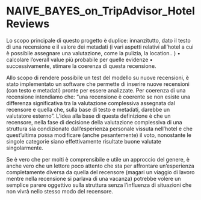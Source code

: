 # NAIVE_BAYES_on_TripAdvisor_HotelReviews
Lo scopo principale di questo progetto è duplice: innanzitutto, dato il testo di una recensione e il valore dei metadati (i vari aspetti relativi all’hotel a cui è possibile assegnare una valutazione, come la pulizia, la location.. ) 
  • calcolare l’overall value più probabile per quelle evidenze 
  • successivamente, stimare la coerenza di questa recensione. 

Allo scopo di rendere possibile un test del modello su nuove recensioni, è stato implementato un software che permette di inserire nuove recensioni (con testo e metadati) pronte per essere analizzate. Per coerenza di una recensione intendiamo che: “una recensione è coerente se non esiste una differenza significativa tra la valutazione complessiva assegnata dal recensore e quella che, sulla base di testo e metadati, darebbe un valutatore esterno”. L’idea alla base di questa definizione è che un recensore, nella fase di decisione della valutazione complessiva di una struttura sia condizionato dall’esperienza personale vissuta nell’hotel e che quest’ultima possa modificare (anche pesantemente) il voto, nonostante le singole categorie siano effettivamente risultate buone valutate singolarmente.

Se è vero che per molti è comprensibile e utile un approccio del genere, è anche vero che un lettore poco attento che sta per affrontare un’esperienza completamente diversa da quella del recensore (magari un viaggio di lavoro mentre nella recensione si parlava di una vacanza) potrebbe volere un semplice parere oggettivo sulla struttura senza l’influenza di situazioni che non vivrà nello stesso modo del recensore.
